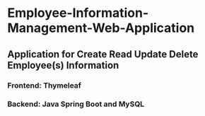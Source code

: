 # Employee-Information-Management-Web-Application
## Application for Create Read Update Delete Employee(s) Information
### Frontend: Thymeleaf
### Backend: Java Spring Boot and MySQL
